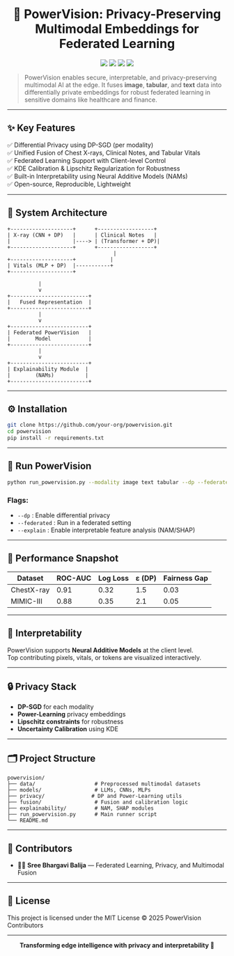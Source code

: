 <h1 align="center">🧠 PowerVision: Privacy-Preserving Multimodal Embeddings for Federated Learning</h1>

<p align="center">
  <img src="https://img.shields.io/badge/privacy-(ε,δ)DP-blue" />
  <img src="https://img.shields.io/badge/federated-learning-green" />
  <img src="https://img.shields.io/badge/modalities-image--text--tabular-purple" />
  <img src="https://img.shields.io/badge/license-MIT-yellow" />
</p>

> PowerVision enables secure, interpretable, and privacy-preserving multimodal AI at the edge. It fuses **image**, **tabular**, and **text** data into differentially private embeddings for robust federated learning in sensitive domains like healthcare and finance.

---

## ✨ Key Features

✅ Differential Privacy using DP-SGD (per modality)  
✅ Unified Fusion of Chest X-rays, Clinical Notes, and Tabular Vitals  
✅ Federated Learning Support with Client-level Control  
✅ KDE Calibration & Lipschitz Regularization for Robustness  
✅ Built-in Interpretability using Neural Additive Models (NAMs)  
✅ Open-source, Reproducible, Lightweight

---

## 🧩 System Architecture

```
+--------------------+      +------------------+
| X-ray (CNN + DP)   |      | Clinical Notes   |
|                    |----> | (Transformer + DP)|  
+--------------------+      +------------------+
                                  |
+--------------------+           |
| Vitals (MLP + DP)  |-----------+
+--------------------+

          |
          v
+-------------------------+
|   Fused Representation  |
+-------------------------+
          |
          v
+-------------------------+
| Federated PowerVision   |
|        Model            |
+-------------------------+
          |
          v
+-------------------------+
| Explainability Module  |
|        (NAMs)          |
+-------------------------+
```

---

## ⚙️ Installation

```bash
git clone https://github.com/your-org/powervision.git
cd powervision
pip install -r requirements.txt
```

---

## 🚀 Run PowerVision

```bash
python run_powervision.py --modality image text tabular --dp --federated --explain
```

### Flags:
- `--dp` : Enable differential privacy
- `--federated` : Run in a federated setting
- `--explain` : Enable interpretable feature analysis (NAM/SHAP)

---

## 🧪 Performance Snapshot

| Dataset     | ROC-AUC | Log Loss | ε (DP) | Fairness Gap |
|-------------|---------|----------|--------|---------------|
| ChestX-ray  | 0.91    | 0.32     | 1.5    | 0.03          |
| MIMIC-III   | 0.88    | 0.35     | 2.1    | 0.05          |

---

## 🧠 Interpretability

PowerVision supports **Neural Additive Models** at the client level.  
Top contributing pixels, vitals, or tokens are visualized interactively.

---

## 🔒 Privacy Stack

- **DP-SGD** for each modality
- **Power-Learning** privacy embeddings
- **Lipschitz constraints** for robustness
- **Uncertainty Calibration** using KDE

---

## 🗂️ Project Structure

```
powervision/
├── data/                   # Preprocessed multimodal datasets
├── models/                 # LLMs, CNNs, MLPs
├── privacy/               # DP and Power-Learning utils
├── fusion/                 # Fusion and calibration logic
├── explainability/         # NAM, SHAP modules
├── run_powervision.py      # Main runner script
└── README.md
```

---

## 🤝 Contributors

- 👩‍🔬 **Sree Bhargavi Balija** — Federated Learning, Privacy, and Multimodal Fusion  
---

## 📄 License

This project is licensed under the MIT License © 2025 PowerVision Contributors

---

<p align="center"><b>Transforming edge intelligence with privacy and interpretability 🔐</b></p>

